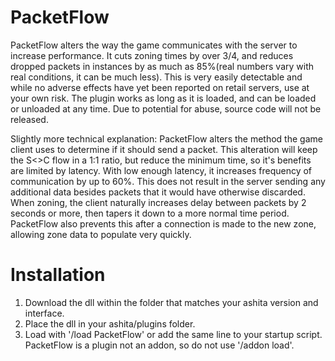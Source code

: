 # PacketFlow
PacketFlow alters the way the game communicates with the server to increase performance.  It cuts zoning times by over 3/4, and reduces dropped packets in instances by as much as 85%(real numbers vary with real conditions, it can be much less).  This is very easily detectable and while no adverse effects have yet been reported on retail servers, use at your own risk.  The plugin works as long as it is loaded, and can be loaded or unloaded at any time.  Due to potential for abuse, source code will not be released.

Slightly more technical explanation:
PacketFlow alters the method the game client uses to determine if it should send a packet.  This alteration will keep the S<>C flow in a 1:1 ratio, but reduce the minimum time, so it's benefits are limited by latency.  With low enough latency, it increases frequency of communication by up to 60%.  This does not result in the server sending any additional data besides packets that it would have otherwise discarded.  When zoning, the client naturally increases delay between packets by 2 seconds or more, then tapers it down to a more normal time period.  PacketFlow also prevents this after a connection is made to the new zone, allowing zone data to populate very quickly.


# Installation
1. Download the dll within the folder that matches your ashita version and interface.
2. Place the dll in your ashita/plugins folder.
3. Load with '/load PacketFlow' or add the same line to your startup script. PacketFlow is a plugin not an addon, so do not use '/addon load'.